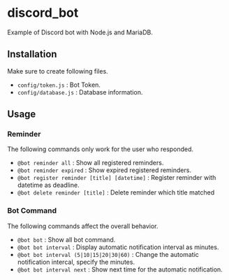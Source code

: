 # discord_bot
Example of Discord bot with Node.js and MariaDB.

## Installation
Make sure to create following files.
* `config/token.js` : Bot Token.
* `config/database.js` : Database information.

## Usage

### Reminder
The following commands only work for the user who responded.
* ``@bot reminder all`` : Show all registered reminders.
* ``@bot reminder expired`` : Show expired registered reminders.
* ``@bot register reminder [title] [datetime]`` : Register reminder with datetime as deadline.
* ``@bot delete reminder [title]`` : Delete reminder which title matched

### Bot Command
The following commands affect the overall behavior.
* ``@bot bot`` : Show all bot command.
* ``@bot bot interval`` : Display automatic notification interval as minutes.
* ``@bot bot interval (5|10|15|20|30|60)`` : Change the automatic notification intercal, specify the minutes.
* ``@bot bot interval next`` : Show next time for the automatic notification.
